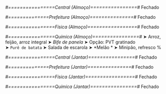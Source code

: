
*#================Central (Almoço)================#*
Fechado

*#==============Prefeitura (Almoço)===============#*
Fechado

*#================Física (Almoço)=================#*
Fechado

*#================Química (Almoço)================#*
➤ Arroz, feijão, arroz integral 
➤ *Bife de panela*
➤ Opção: PVT gratinado   
➤ `Purê de batata`
➤ Salada de escarola
➤ *Melão  *
➤ Minipão, refresco
%

*#================Central (Jantar)================#*
Fechado

*#==============Prefeitura (Jantar)===============#*
Fechado

*#================Física (Jantar)=================#*
Fechado

*#================Química (Jantar)================#*
Fechado
